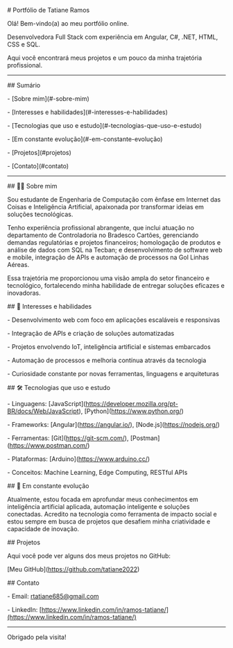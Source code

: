 \# Portfólio de Tatiane Ramos



Olá! Bem-vindo(a) ao meu portfólio online.



Desenvolvedora Full Stack com experiência em Angular, C#, .NET, HTML, CSS e SQL.  

Aqui você encontrará meus projetos e um pouco da minha trajetória profissional.



---



\## Sumário



\- \[Sobre mim](#-sobre-mim)  

\- \[Interesses e habilidades](#-interesses-e-habilidades)  

\- \[Tecnologias que uso e estudo](#-tecnologias-que-uso-e-estudo)  

\- \[Em constante evolução](#-em-constante-evolução)  

\- \[Projetos](#projetos)  

\- \[Contato](#contato)  



---



\## 👩‍💻 Sobre mim



Sou estudante de Engenharia de Computação com ênfase em Internet das Coisas e Inteligência Artificial, apaixonada por transformar ideias em soluções tecnológicas.

Tenho experiência profissional abrangente, que inclui atuação no departamento de Controladoria no Bradesco Cartões, gerenciando demandas regulatórias e projetos financeiros; homologação de produtos e análise de dados com SQL na Tecban; e desenvolvimento de software web e mobile, integração de APIs e automação de processos na Gol Linhas Aéreas.



Essa trajetória me proporcionou uma visão ampla do setor financeiro e tecnológico, fortalecendo minha habilidade de entregar soluções eficazes e inovadoras.



\## 🚀 Interesses e habilidades



\- Desenvolvimento web com foco em aplicações escaláveis e responsivas  

\- Integração de APIs e criação de soluções automatizadas  

\- Projetos envolvendo IoT, inteligência artificial e sistemas embarcados  

\- Automação de processos e melhoria contínua através da tecnologia  

\- Curiosidade constante por novas ferramentas, linguagens e arquiteturas  



\## 🛠️ Tecnologias que uso e estudo



\- Linguagens: \[JavaScript](https://developer.mozilla.org/pt-BR/docs/Web/JavaScript), \[Python](https://www.python.org/)  

\- Frameworks: \[Angular](https://angular.io/), \[Node.js](https://nodejs.org/)  

\- Ferramentas: \[Git](https://git-scm.com/), \[Postman](https://www.postman.com/)  

\- Plataformas: \[Arduino](https://www.arduino.cc/)  

\- Conceitos: Machine Learning, Edge Computing, RESTful APIs  



\## 🌱 Em constante evolução



Atualmente, estou focada em aprofundar meus conhecimentos em inteligência artificial aplicada, automação inteligente e soluções conectadas. Acredito na tecnologia como ferramenta de impacto social e estou sempre em busca de projetos que desafiem minha criatividade e capacidade de inovação.



\## Projetos



Aqui você pode ver alguns dos meus projetos no GitHub:  

\[Meu GitHub](https://github.com/tatiane2022)



\## Contato



\- Email: rtatiane685@gmail.com  

\- LinkedIn: \[https://www.linkedin.com/in/ramos-tatiane/](https://www.linkedin.com/in/ramos-tatiane/)



---



Obrigado pela visita!



